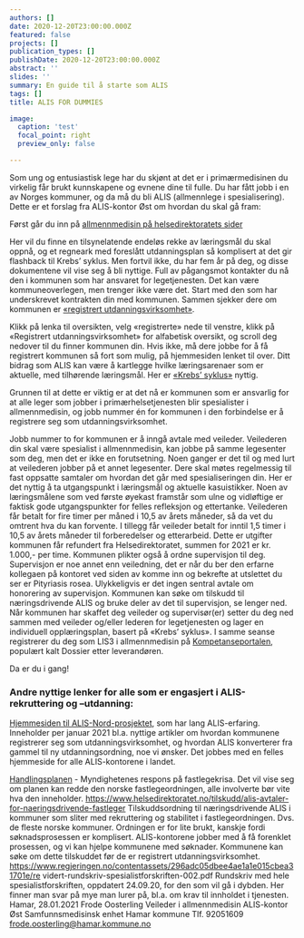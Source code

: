 ```yaml
---
authors: []
date: 2020-12-20T23:00:00.000Z
featured: false
projects: []
publication_types: []
publishDate: 2020-12-20T23:00:00.000Z
abstract: ''
slides: ''
summary: En guide til å starte som ALIS
tags: []
title: ALIS FOR DUMMIES

image:
  caption: 'test'
  focal_point: right
  preview_only: false

---
```


Som ung og entusiastisk lege har du skjønt at det er i primærmedisinen du virkelig får brukt kunnskapene og evnene dine til fulle. Du har fått jobb i en av Norges kommuner, og da må du bli ALIS (allmennlege i spesialisering). Dette er et forslag fra ALIS-kontor Øst om hvordan du skal gå fram:

Først går du inn på [allmennmedisin på helsedirektoratets sider](https://www.helsedirektoratet.no/tema/autorisasjon-og-spesialistutdanning/spesialistutdanning-for-leger/allmennmedisin)

Her vil du finne en tilsynelatende endeløs rekke av læringsmål du skal oppnå, og et regneark med foreslått utdanningsplan så komplisert at det gir flashback til Krebs’ syklus. Men fortvil ikke, du har fem år på deg, og disse dokumentene vil vise seg å bli nyttige. Full av pågangsmot kontakter du nå den i kommunen som har ansvaret for legetjenesten. Det kan være kommuneoverlegen, men trenger ikke være det. Start med den som har underskrevet kontrakten din med kommunen. Sammen sjekker dere om kommunen er [«registrert utdanningsvirksomhet»](https://www.helsedirektoratet.no/tema/autorisasjon-og-spesialistutdanning/spesialistutdanning-for-leger/artikler/registrering-og-godkjenning-av-utdanningsvirksomheter).

Klikk på lenka til oversikten, velg «registrerte» nede til venstre, klikk på «Registrert utdanningsvirksomhet» for alfabetisk oversikt, og scroll deg nedover til du finner kommunen din. Hvis ikke, må dere jobbe for å få registrert kommunen så fort som mulig, på hjemmesiden lenket til over. Ditt bidrag som ALIS kan være å kartlegge hvilke læringsarenaer som er aktuelle, med tilhørende læringsmål. Her er [«Krebs’ syklus»](https://www.helsedirektoratet.no/tema/autorisasjon-og-spesialistutdanning/spesialistutdanning-for-leger/allmennmedisin/anbefalt-utdanningsplan) nyttig.

Grunnen til at dette er viktig er at det nå er kommunen som er ansvarlig for at alle leger som jobber i primærhelsetjenesten blir spesialister i allmennmedisin, og jobb nummer én for kommunen i den forbindelse er å registrere seg som utdanningsvirksomhet.

Jobb nummer to for kommunen er å inngå avtale med veileder. Veilederen din skal være spesialist i allmennmedisin, kan jobbe på samme legesenter som deg, men det er ikke en forutsetning. Noen ganger er det til og med lurt at veilederen jobber på et annet legesenter. Dere skal møtes regelmessig til fast oppsatte samtaler om hvordan det går med spesialiseringen din. Her er det nyttig å ta utgangspunkt i læringsmål og aktuelle kasuistikker. Noen av læringsmålene som ved første øyekast framstår som ulne og vidløftige er faktisk gode utgangspunkter for felles refleksjon og ettertanke. Veilederen får betalt for fire timer per måned i 10,5 av årets måneder, så da vet du omtrent hva du kan forvente. I tillegg får veileder betalt for inntil 1,5 timer i 10,5 av årets måneder til forberedelser og etterarbeid. Dette er utgifter kommunen får refundert fra Helsedirektoratet, summen for 2021 er kr. 1.000,- per time. Kommunen plikter også å ordne supervisjon til deg. Supervisjon er noe annet enn veiledning, det er når du ber den erfarne kollegaen på kontoret ved siden av komme inn og bekrefte at utslettet du ser er Pityriasis rosea. Ulykkeligvis er det ingen sentral avtale om honorering av supervisjon. Kommunen kan søke om tilskudd til næringsdrivende ALIS og bruke deler av det til supervisjon, se lenger ned. Når kommunen har skaffet deg veileder og supervisør(er) setter du deg ned sammen med veileder og/eller lederen for legetjenesten og lager en individuell opplæringsplan, basert på «Krebs’ syklus». I samme seanse registrerer du deg som LIS3 i allmennmedisin på [Kompetanseportalen](https://www.helsedirektoratet.no/tema/autorisasjon-og-spesialistutdanning/spesialistutdanning-for-leger/artikler/kompetanseportalen), populært kalt Dossier etter leverandøren.

Da er du i gang!

### Andre nyttige lenker for alle som er engasjert i ALIS-rekruttering og –utdanning:

[Hjemmesiden til ALIS-Nord-prosjektet](https://www.alis-nord.no/?lang=no_NO), som har lang ALIS-erfaring. Inneholder per januar 2021 bl.a. nyttige artikler om hvordan kommunene registrerer seg som utdanningsvirksomhet, og hvordan ALIS konverterer fra gammel til ny utdanningsordning, noe vi ønsker. Det jobbes med en felles hjemmeside for alle ALIS-kontorene i landet.


[Handlingsplanen](https://www.regjeringen.no/contentassets/96f6581333ee48559cdabf23c8772294/handlingsplan-for-allmennleger.pdf) - Myndighetenes respons på fastlegekrisa. Det vil vise seg om planen kan redde den
norske fastlegeordningen, alle involverte bør vite hva den inneholder.
https://www.helsedirektoratet.no/tilskudd/alis-avtaler-for-naeringsdrivende-fastleger
Tilskuddsordning til næringsdrivende ALIS i kommuner som sliter med rekruttering og
stabilitet i fastlegeordningen. Dvs. de fleste norske kommuner. Ordningen er for lite
brukt, kanskje fordi søknadsprosessen er komplisert. ALIS-kontorene jobber med å få
forenklet prosessen, og vi kan hjelpe kommunene med søknader. Kommunene kan
søke om dette tilskuddet før de er registrert utdanningsvirksomhet.
https://www.regjeringen.no/contentassets/296adc05dbee4ae1a1e015cbea31701e/re
vidert-rundskriv-spesialistforskriften-002.pdf
Rundskriv med hele spesialistforskriften, oppdatert 24.09.20, for den som vil gå i
dybden. Her finner man svar på mye man lurer på, bl.a. om krav til innholdet i
tjenesten.
Hamar, 28.01.2021
Frode Oosterling
Veileder i allmennmedisin
ALIS-kontor Øst
Samfunnsmedisinsk enhet Hamar kommune
Tlf. 92051609
frode.oosterling@hamar.kommune.no